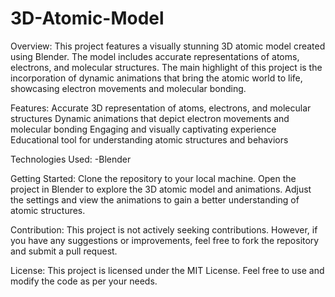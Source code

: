 # 3D-Atomic-Model

Overview:
This project features a visually stunning 3D atomic model created using Blender. The model includes accurate representations of atoms, electrons, and molecular structures. The main highlight of this project is the incorporation of dynamic animations that bring the atomic world to life, showcasing electron movements and molecular bonding.

Features:
Accurate 3D representation of atoms, electrons, and molecular structures
Dynamic animations that depict electron movements and molecular bonding
Engaging and visually captivating experience
Educational tool for understanding atomic structures and behaviors

Technologies Used:
-Blender

Getting Started:
Clone the repository to your local machine.
Open the project in Blender to explore the 3D atomic model and animations.
Adjust the settings and view the animations to gain a better understanding of atomic structures.

Contribution:
This project is not actively seeking contributions. However, if you have any suggestions or improvements, feel free to fork the repository and submit a pull request.

License:
This project is licensed under the MIT License. Feel free to use and modify the code as per your needs.





